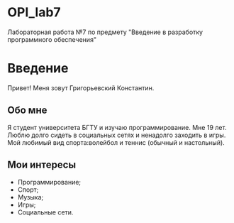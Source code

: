 # OPI_lab7
Лабораторная работа №7 по предмету "Введение в разработку программного обеспечения"
# Введение
Привет! Меня зовут Григорьевский Константин.

## Обо мне
Я студент университета БГТУ и изучаю программирование. Мне 19 лет. Люблю долго сидеть в социальных сетях и ненадолго заходить в игры. Мой любимый вид спорта:волейбол и теннис (обычный и настольный).

## Мои интересы
- Программирование;
- Спорт;
- Музыка;
- Игры;
- Социальные сети.